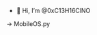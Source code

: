 - 👋 Hi, I’m @0xC13H16ClNO

-> MobileOS.py 



<!---
0xC13H16ClNO/0xC13H16ClNO is a ✨ special ✨ repository because its `README.md` (this file) appears on your GitHub profile.
You can click the Preview link to take a look at your changes.
--->
